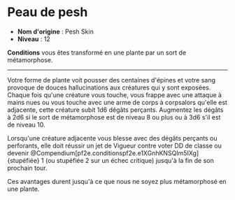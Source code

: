# Peau de pesh

 * **Nom d'origine** : Pesh Skin
 * **Niveau** : 12


<p><strong>Conditions</strong> vous êtes transformé en une plante par un sort de métamorphose.</p>
<hr>
<p>Votre forme de plante voit pousser des centaines d'épines et votre sang provoque de douces hallucinations aux créatures qui y sont exposées. Chaque fois qu'une créature vous touche, vous frappe avec une attaque à mains nues ou vous touche avec une arme de corps à corpsalors qu'elle est adjacente, cette créature subit 1d6 dégâts perçants. Augmentez les dégâts à 2d6 si le sort de métamorphose est de niveau 8 ou plus ou à 3d6 s'il est de niveau 10.</p>
<p>Lorsqu'une créature adjacente vous blesse avec des dégâts perçants ou perforants, elle doit réussir un jet de Vigueur contre voter DD de classe ou devenir @Compendium[pf2e.conditionspf2e.e1XGnhKNSQIm5IXg]{stupéfiée} 1 (ou stupéfiée 2 sur un échec critique) jusqu'à la fin de son prochain tour.</p>
<p>Ces avantages durent jusqu'à ce que nous ne soyez plus métamorphosé en une plante.</p>